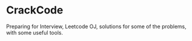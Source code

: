 CrackCode
=========

Preparing for Interview, Leetcode OJ, solutions for some of the problems, with some useful tools. 

